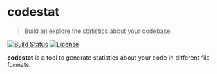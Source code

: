 # codestat

> Build an explore the statistics about your codebase.

[![Build Status](http://img.shields.io/travis/com/dexpota/codestat.svg?style=flat-square)](https://travis-ci.com/dexpota/codestat)
[![License](http://img.shields.io/:license-mit-blue.svg?style=flat-square)](http://dexpota.mit-license.org)

**codestat** is a tool to generate statistics about your code in different file formats.
